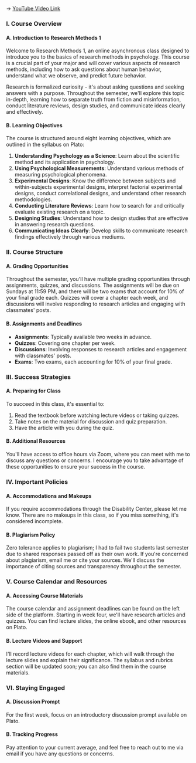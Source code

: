 -> [YouTube Video Link](https://www.youtube.com/watch?v=o3jTWRUirVY&list=PLWoagukcejEwxKMXbs_fWTJajvEh_XyhW&index=1&pp=iAQB)

### I. Course Overview
#### A. Introduction to Research Methods 1

Welcome to Research Methods 1, an online asynchronous class designed to introduce you to the basics of research methods in psychology. This course is a crucial part of your major and will cover various aspects of research methods, including how to ask questions about human behavior, understand what we observe, and predict future behavior.

Research is formalized curiosity - it's about asking questions and seeking answers with a purpose. Throughout the semester, we'll explore this topic in-depth, learning how to separate truth from fiction and misinformation, conduct literature reviews, design studies, and communicate ideas clearly and effectively.

#### B. Learning Objectives

The course is structured around eight learning objectives, which are outlined in the syllabus on Plato:

1.  **Understanding Psychology as a Science**: Learn about the scientific method and its application in psychology.
2.  **Using Psychological Measurements**: Understand various methods of measuring psychological phenomena.
3.  **Experimental Designs**: Know the difference between subjects and within-subjects experimental designs, interpret factorial experimental designs, conduct correlational designs, and understand other research methodologies.
4.  **Conducting Literature Reviews**: Learn how to search for and critically evaluate existing research on a topic.
5.  **Designing Studies**: Understand how to design studies that are effective in answering research questions.
6.  **Communicating Ideas Clearly**: Develop skills to communicate research findings effectively through various mediums.

### II. Course Structure
#### A. Grading Opportunities

Throughout the semester, you'll have multiple grading opportunities through assignments, quizzes, and discussions. The assignments will be due on Sundays at 11:59 PM, and there will be two exams that account for 10% of your final grade each. Quizzes will cover a chapter each week, and discussions will involve responding to research articles and engaging with classmates' posts.

#### B. Assignments and Deadlines

-   **Assignments**: Typically available two weeks in advance.
-   **Quizzes**: Covering one chapter per week.
-   **Discussions**: Involving responses to research articles and engagement with classmates' posts.
-   **Exams**: Two exams, each accounting for 10% of your final grade.

### III. Success Strategies
#### A. Preparing for Class

To succeed in this class, it's essential to:

1.  Read the textbook before watching lecture videos or taking quizzes.
2.  Take notes on the material for discussion and quiz preparation.
3.  Have the article with you during the quiz.

#### B. Additional Resources

You'll have access to office hours via Zoom, where you can meet with me to discuss any questions or concerns. I encourage you to take advantage of these opportunities to ensure your success in the course.

### IV. Important Policies
#### A. Accommodations and Makeups

If you require accommodations through the Disability Center, please let me know. There are no makeups in this class, so if you miss something, it's considered incomplete.

#### B. Plagiarism Policy

Zero tolerance applies to plagiarism; I had to fail two students last semester due to shared responses passed off as their own work. If you're concerned about plagiarism, email me or cite your sources. We'll discuss the importance of citing sources and transparency throughout the semester.

### V. Course Calendar and Resources
#### A. Accessing Course Materials

The course calendar and assignment deadlines can be found on the left side of the platform. Starting in week four, we'll have research articles and quizzes. You can find lecture slides, the online ebook, and other resources on Plato.

#### B. Lecture Videos and Support

I'll record lecture videos for each chapter, which will walk through the lecture slides and explain their significance. The syllabus and rubrics section will be updated soon; you can also find them in the course materials.

### VI. Staying Engaged
#### A. Discussion Prompt

For the first week, focus on an introductory discussion prompt available on Plato.

#### B. Tracking Progress

Pay attention to your current average, and feel free to reach out to me via email if you have any questions or concerns.